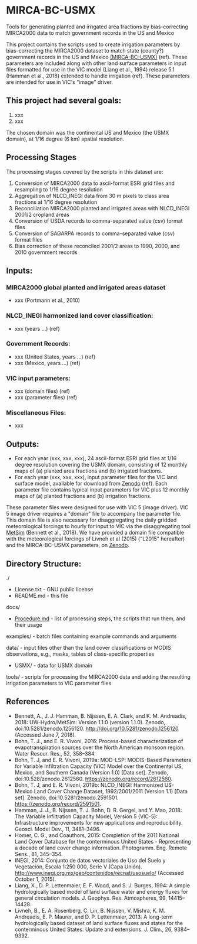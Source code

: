 # MIRCA-BC-USMX
Tools for generating planted and irrigated area fractions by bias-correcting MIRCA2000 data to match government records in the US and Mexico

This project contains the scripts used to create irrigation parameters by bias-correcting the MIRCA2000 dataset to match state (county?) government records in the US and Mexico [(MIRCA-BC-USMX)](https://zenodo.org/record/xxxxxxx) (ref). These parameters are included along with other land surface parameters in input files formatted for use in the VIC model (Liang et al., 1994) release 5.1 (Hamman et al., 2018) extended to handle irrigation (ref). These parameters are intended for use in VIC's "image" driver.

## This project had several goals:
1. xxx
2. xxx

The chosen domain was the continental US and Mexico (the USMX domain), at 1/16 degree (6 km) spatial resolution.

## Processing Stages
The processing stages covered by the scripts in this dataset are:
1. Conversion of MIRCA2000 data to ascii-format ESRI grid files and resampling to 1/16 degree resolution
2. Aggregation of NLCD_INEGI data from 30 m pixels to class area fractions at 1/16 degree resolution
3. Reconciliation MIRCA2000 planted and irrigated areas with NLCD_INEGI 2001/2 cropland areas
4. Conversion of USDA records to comma-separated value (csv) format files
5. Conversion of SAGARPA records to comma-separated value (csv) format files
6. Bias correction of these reconciled 2001/2 areas to 1990, 2000, and 2010 government records

## Inputs:
### MIRCA2000 global planted and irrigated areas dataset
 - xxx (Portmann et al., 2010)

### NLCD_INEGI harmonized land cover classification:
 - xxx (years ...) (ref)

### Government Records:
 - xxx (United States, years ...) (ref)
 - xxx (Mexico, years ...) (ref)

### VIC input parameters:
 - xxx (domain files) (ref)
 - xxx (parameter files) (ref)

### Miscellaneous Files:
 - xxx

## Outputs:
 - For each year (xxx, xxx, xxx), 24 ascii-format ESRI grid files at 1/16 degree resolution covering the USMX domain, consisting of 12 monthly maps of (a) planted area fractions and (b) irrigated fractions.
 - For each year (xxx, xxx, xxx), input parameter files for the VIC land surface model, available for download from [Zenodo](https://zenodo.org/record/xxxxxxx) (ref). Each parameter file contains typical input parameters for VIC plus 12 monthly maps of (a) planted fractions and (b) irrigation fractions.

These parameter files were designed for use with VIC 5 (image driver). VIC 5 image driver requires a "domain" file to accompany the parameter file. This domain file is also necessary for disaggregating the daily gridded meteorological forcings to hourly for input to VIC via the disaggregating tool [MetSim](https://github.com/UW-Hydro/MetSim) (Bennett et al., 2018).  We have provided a domain file compatible with the meteorological forcings of Livneh et al (2015) ("L2015" hereafter) and the MIRCA-BC-USMX parameters, on [Zenodo](https://zenodo.org/record/2564019).


## Directory Structure:

./
 - License.txt - GNU public license
 - README.md - this file

docs/
 - [Procedure.md](./docs/Procedure.md) - list of processing steps, the scripts that run them, and their usage

examples/ - batch files containing example commands and arguments

data/ - input files other than the land cover classifications or MODIS observations, e.g., masks, tables of class-specific properties
 - USMX/ - data for USMX domain

tools/ - scripts for processing the MIRCA2000 data and adding the resulting irrigation parameters to VIC parameter files

## References
 - Bennett, A., J. J. Hamman, B. Nijssen, E. A. Clark, and K. M. Andreadis, 2018: UW-Hydro/MetSim: Version 1.1.0 (version 1.1.0). Zenodo, doi:10.5281/zenodo.1256120. http://doi.org/10.5281/zenodo.1256120 (Accessed June 7, 2018).
 - Bohn, T. J., and E. R. Vivoni, 2016: Process-based characterization of evapotranspiration sources over the North American monsoon region. Water Resour. Res., 52, 358–384.
 - Bohn, T. J, and E. R. Vivoni, 2019a: MOD-LSP: MODIS-Based Parameters for Variable Infiltration Capacity (VIC) Model over the Continental US, Mexico, and Southern Canada (Version 1.0) [Data set]. Zenodo, doi:10.528/zenodo.2612560. https://zenodo.org/record/2612560.
 - Bohn, T. J, and E. R. Vivoni, 2019b: NLCD_INEGI: Harmonized US-Mexico Land Cover Change Dataset, 1992/2001/2011 (Version 1.1) [Data set]. Zenodo, doi:10.5281/zenodo.2591501. https://zenodo.org/record/2591501.
 - Hamman, J. J., B. Nijssen, T. J. Bohn, D. R. Gergel, and Y. Mao, 2018: The Variable Infiltration Capacity Model, Version 5 (VIC-5): Infrastructure improvements for new applications and reproducibility. Geosci. Model Dev., 11, 3481–3496.
 - Homer, C. G., and Coauthors, 2015: Completion of the 2011 National Land Cover Database for the conterminous United States - Representing a decade of land cover change information. Photogramm. Eng. Remote Sens., 81, 345–354.
 - INEGI, 2014: Conjunto de datos vectoriales de Uso del Suelo y Vegetación, Escala 1:250 000, Serie V (Capa Unión). http://www.inegi.org.mx/geo/contenidos/recnat/usosuelo/ (Accessed October 1, 2015).
 - Liang, X., D. P. Lettenmaier, E. F. Wood, and S. J. Burges, 1994: A simple hydrologically based model of land surface water and energy fluxes for general circulation models. J. Geophys. Res. Atmospheres, 99, 14415–14428.
 - Livneh, B., E. A. Rosenberg, C. Lin, B. Nijssen, V. Mishra, K. M. Andreadis, E. P. Maurer, and D. P. Lettenmaier, 2013: A long-term hydrologically based dataset of land surface fluxes and states for the conterminous United States: Update and extensions. J. Clim., 26, 9384–9392.
